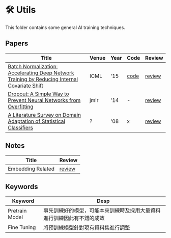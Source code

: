 #  🛠 Utils
This folder contains some general AI training techniques.
## Papers
| Title | Venue | Year | Code | Review |
|-|-|-|-|-|
| [Batch Normalization: Accelerating Deep Network Training by Reducing Internal Covariate Shift](http://proceedings.mlr.press/v37/ioffe15.html) | ICML | '15 | [code](https://pytorch.org/docs/stable/generated/torch.nn.BatchNorm2d.html) | [review](./batch_norm/) |
| [Dropout: A Simple Way to Prevent Neural Networks from Overfitting]() | jmlr | '14 | - | [review](./dropout/) |
| [A Literature Survey on Domain Adaptation of Statistical Classifiers](http://www.mysmu.edu/faculty/jingjiang/papers/da_survey.pdf)| ? | '08 | x | [review](./domain_adaptation_survey/)|

## Notes
| Title | Review |
|-|-|
| Embedding Related | [review](./embed/) |


## Keywords
| Keyword | Desp |
|-|-|
| Pretrain Model | 事先訓練好的模型，可能本來訓練時及採用大量資料進行訓練因此有不錯的成效 |
| Fine Tuning  | 將預訓練模型針對現有資料集進行調整 |